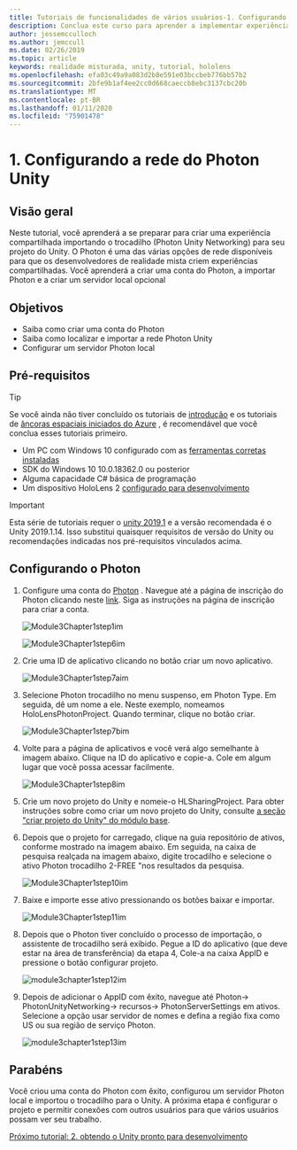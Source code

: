 ```yaml
---
title: Tutoriais de funcionalidades de vários usuários-1. Configurando a rede do Photon Unity
description: Conclua este curso para aprender a implementar experiências compartilhadas de vários usuários em um aplicativo do HoloLens 2.
author: jessemcculloch
ms.author: jemccull
ms.date: 02/26/2019
ms.topic: article
keywords: realidade misturada, unity, tutorial, hololens
ms.openlocfilehash: efa03c49a9a083d2b8e591e03bccbeb776bb57b2
ms.sourcegitcommit: 2bfe9b1af4ee2cc0d668caeccb8ebc3137cbc20b
ms.translationtype: MT
ms.contentlocale: pt-BR
ms.lasthandoff: 01/11/2020
ms.locfileid: "75901478"
---
```

# <a name="1-setting-up-photon-unity-networking"></a>1. Configurando a rede do Photon Unity

## <a name="overview"></a>Visão geral

Neste tutorial, você aprenderá a se preparar para criar uma experiência compartilhada importando o trocadilho (Photon Unity Networking) para seu projeto do Unity. O Photon é uma das várias opções de rede disponíveis para que os desenvolvedores de realidade mista criem experiências compartilhadas. Você aprenderá a criar uma conta do Photon, a importar Photon e a criar um servidor local opcional

## <a name="objectives"></a>Objetivos

* Saiba como criar uma conta do Photon
* Saiba como localizar e importar a rede Photon Unity
* Configurar um servidor Photon local

## <a name="prerequisites"></a>Pré-requisitos

>[!TIP]
>Se você ainda não tiver concluído os tutoriais de [introdução](mrlearning-base.md) e os tutoriais de [âncoras espaciais iniciados do Azure](mrlearning-asa-ch1.md) , é recomendável que você conclua esses tutoriais primeiro.

* Um PC com Windows 10 configurado com as [ferramentas corretas instaladas](install-the-tools.md)
* SDK do Windows 10 10.0.18362.0 ou posterior
* Alguma capacidade C# básica de programação
* Um dispositivo HoloLens 2 [configurado para desenvolvimento](using-visual-studio.md#enabling-developer-mode)

>[!IMPORTANT]
>Esta série de tutoriais requer o <a href="https://unity3d.com/get-unity/download/archive" target="_blank">unity 2019,1</a> e a versão recomendada é o Unity 2019.1.14. Isso substitui quaisquer requisitos de versão do Unity ou recomendações indicadas nos pré-requisitos vinculados acima.

## <a name="setting-up-photon"></a>Configurando o Photon

1. Configure uma conta do [Photon](https://dashboard.photonengine.com//Account/SignUp) . Navegue até a página de inscrição do Photon clicando neste [link](https://dashboard.photonengine.com//Account/SignUp). Siga as instruções na página de inscrição para criar a conta.

    ![Module3Chapter1step1im](images/module3chapter1step1im.PNG)

    ![Module3Chapter1step6im](images/module3chapter1step6im.PNG)

2. Crie uma ID de aplicativo clicando no botão criar um novo aplicativo.

    ![Module3Chapter1step7aim](images/module3chapter1step7aim.PNG)

3. Selecione Photon trocadilho no menu suspenso, em Photon Type. Em seguida, dê um nome a ele. Neste exemplo, nomeamos HoloLensPhotonProject. Quando terminar, clique no botão criar.

    ![Module3Chapter1step7bim](images/module3chapter1step7bim.PNG)

4. Volte para a página de aplicativos e você verá algo semelhante à imagem abaixo. Clique na ID do aplicativo e copie-a. Cole em algum lugar que você possa acessar facilmente.  

    ![Module3Chapter1step8im](images/module3chapter1step8im.PNG)

5. Crie um novo projeto do Unity e nomeie-o HLSharingProject. Para obter instruções sobre como criar um novo projeto do Unity, consulte [a seção "criar projeto do Unity" do módulo base](https://docs.microsoft.com//windows/mixed-reality/mrlearning-base-ch1#create-new-unity-project). 

6. Depois que o projeto for carregado, clique na guia repositório de ativos, conforme mostrado na imagem abaixo. Em seguida, na caixa de pesquisa realçada na imagem abaixo, digite trocadilho e selecione o ativo Photon trocadilho 2-FREE "nos resultados da pesquisa.

    ![Module3Chapter1step10im](images/module3chapter1step10im.PNG)

7. Baixe e importe esse ativo pressionando os botões baixar e importar.

    ![Module3Chapter1step11im](images/module3chapter1step11im.PNG)

8. Depois que o Photon tiver concluído o processo de importação, o assistente de trocadilho será exibido. Pegue a ID do aplicativo (que deve estar na área de transferência) da etapa 4, Cole-a na caixa AppID e pressione o botão configurar projeto.

    ![module3chapter1step12im](images/module3chapter1step12im.PNG)

9. Depois de adicionar o AppID com êxito, navegue até Photon-> PhotonUnityNetworking-> recursos-> PhotonServerSettings em ativos. Selecione a opção usar servidor de nomes e defina a região fixa como US ou sua região de serviço Photon.

    ![module3chapter1step13im](images/module3chapter1step13im.PNG)

## <a name="congratulations"></a>Parabéns

Você criou uma conta do Photon com êxito, configurou um servidor Photon local e importou o trocadilho para o Unity. A próxima etapa é configurar o projeto e permitir conexões com outros usuários para que vários usuários possam ver seu trabalho.

[Próximo tutorial: 2. obtendo o Unity pronto para desenvolvimento](mrlearning-sharing(photon)-ch2.md)
